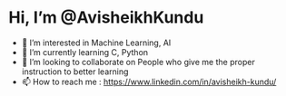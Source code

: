 # Hi, I’m @AvisheikhKundu
- 👀 I’m interested in Machine Learning, AI
- 🌱 I’m currently learning C, Python
- 💞️ I’m looking to collaborate on People who give me the proper instruction to better learning 
- 📫 How to reach me  : https://www.linkedin.com/in/avisheikh-kundu/

<!---
AvisheikhKundu/AvisheikhKundu is a ✨ special ✨ repository because its `README.md` (this file) appears on your GitHub profile.
You can click the Preview link to take a look at your changes.
--->
